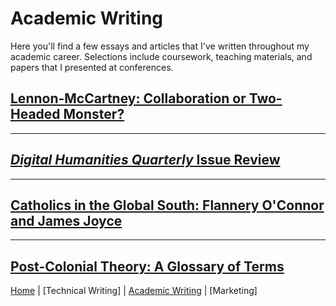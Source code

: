 # Academic Writing
Here you'll find a few essays and articles that I've written throughout my academic career. Selections include coursework, teaching materials, and papers that I presented at conferences.

## [Lennon-McCartney: Collaboration or Two-Headed Monster?](lennonmccartney.md)
---
## [*Digital Humanities Quarterly* Issue Review]()
---
## [Catholics in the Global South: Flannery O'Connor and James Joyce](catholicsinthesouth.md)
---
## [Post-Colonial Theory: A Glossary of Terms]()

[Home](index.md) | [Technical Writing] | [Academic Writing](academicwriting.md) | [Marketing]
